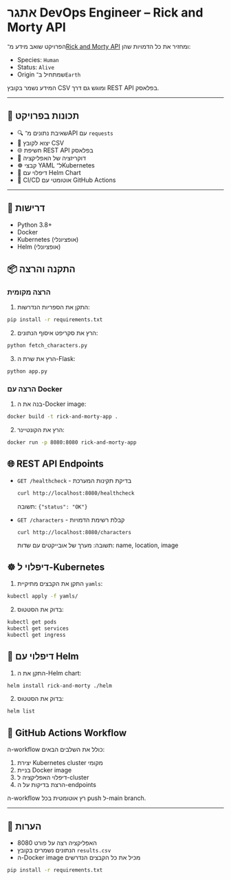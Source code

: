 # אתגר DevOps Engineer – Rick and Morty API

הפרויקט שואב מידע מ־[Rick and Morty API](https://rickandmortyapi.com/documentation/) ומחזיר את כל הדמויות שהן:
- Species: `Human`
- Status: `Alive`
- Origin שמתחיל ב־`Earth`

המידע נשמר בקובץ CSV ומוגש גם דרך REST API בפלאסק.

---

## 🚀 תכונות בפרויקט

- 🔍 שאיבת נתונים מ־API עם `requests`
- 📄 יצוא לקובץ CSV
- 🌐 חשיפת REST API בפלאסק
- 🐳 דוקריזציה של האפליקציה
- ☸️ קבצי YAML ל־Kubernetes
- 🔧 דיפלוי עם Helm Chart
- 🤖 CI/CD אוטומטי עם GitHub Actions

---

## 🐍 דרישות

- Python 3.8+
- Docker
- Kubernetes (אופציונלי)
- Helm (אופציונלי)

## 📦 התקנה והרצה

### הרצה מקומית

1. התקן את הספריות הנדרשות:
```bash
pip install -r requirements.txt
```

2. הרץ את סקריפט איסוף הנתונים:
```bash
python fetch_characters.py
```

3. הרץ את שרת ה-Flask:
```bash
python app.py
```

### הרצה עם Docker

1. בנה את ה-Docker image:
```bash
docker build -t rick-and-morty-app .
```

2. הרץ את הקונטיינר:
```bash
docker run -p 8080:8080 rick-and-morty-app
```

## 🌐 REST API Endpoints

- `GET /healthcheck` - בדיקת תקינות המערכת
  ```bash
  curl http://localhost:8080/healthcheck
  ```
  תשובה: `{"status": "OK"}`

- `GET /characters` - קבלת רשימת הדמויות
  ```bash
  curl http://localhost:8080/characters
  ```
  תשובה: מערך של אובייקטים עם שדות: name, location, image

## ☸️ דיפלוי ל-Kubernetes

1. התקן את הקבצים מתיקיית `yamls`:
```bash
kubectl apply -f yamls/
```

2. בדוק את הסטטוס:
```bash
kubectl get pods
kubectl get services
kubectl get ingress
```

## 🔧 דיפלוי עם Helm

1. התקן את ה-Helm chart:
```bash
helm install rick-and-morty ./helm
```

2. בדוק את הסטטוס:
```bash
helm list
```

## 🤖 GitHub Actions Workflow

ה-workflow כולל את השלבים הבאים:
1. יצירת Kubernetes cluster מקומי
2. בניית Docker image
3. דיפלוי האפליקציה ל-cluster
4. הרצת בדיקות על ה-endpoints

ה-workflow רץ אוטומטית בכל push ל-main branch.

---

## 📝 הערות

- האפליקציה רצה על פורט 8080
- הנתונים נשמרים בקובץ `results.csv`
- ה-Docker image מכיל את כל הקבצים הנדרשים

```bash
pip install -r requirements.txt

